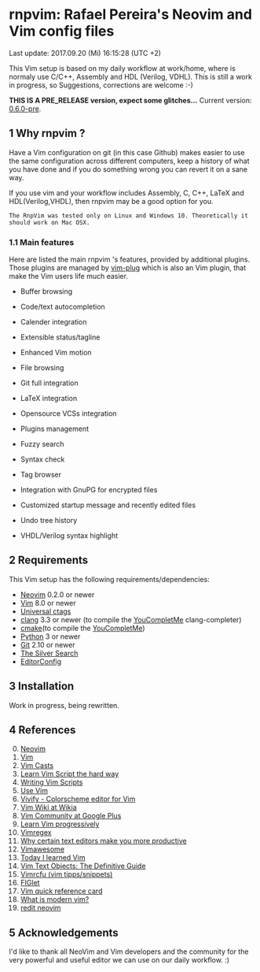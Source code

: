 # rnpvim: Rafael Pereira's Neovim and Vim config files

Last update: 2017.09.20 (Mi) 16:15:28 (UTC +2)

This Vim setup is based on my daily workflow at work/home, where is normaly use
C/C++, Assembly and HDL (Verilog, VDHL). This is still a work in progress, so
Suggestions, corrections are welcome :-)

**THIS IS A PRE_RELEASE version, expect some glitches...**
Current version: [0.6.0-pre](https://github.com/rafaelnp/rnpvim/releases).

## 1 Why rnpvim ?

Have a Vim configuration on git (in this case Github) makes easier to use the same
configuration across different computers, keep a history of what you have done and
if you do something wrong you can revert it on a sane way.

If you use vim and your workflow includes Assembly, C, C++, LaTeX and HDL(Verilog,VHDL),
then rnpvim may be a good option for you.

```
The RnpVim was tested only on Linux and Windows 10. Theoretically it should work on Mac OSX.
```

### 1.1 Main features

Here are listed the main rnpvim 's features, provided by additional plugins. Those
plugins are managed by [vim-plug](https://github.com/junegunn/vim-plug)
which is also an Vim plugin, that make the Vim users life much easier.

* Buffer browsing

* Code/text autocompletion

* Calender integration

* Extensible status/tagline

* Enhanced Vim motion

* File browsing

* Git full integration

* LaTeX integration

* Opensource VCSs integration

* Plugins management

* Fuzzy search

* Syntax check

* Tag browser

* Integration with GnuPG for encrypted files

* Customized startup message and recently edited files

* Undo tree history

* VHDL/Verilog syntax highlight



## 2 Requirements

This Vim setup has the following requirements/dependencies:

* [Neovim](http://www.vim.org) 0.2.0 or newer
* [Vim](http://www.vim.org) 8.0 or newer
* [Universal ctags](https://github.com/universal-ctags/ctags)
* [clang](http://clang.llvm.org/) 3.3 or newer (to compile the [YouCompletMe](https://github.com/Valloric/YouCompleteMe) clang-completer)
* [cmake](http://www.cmake.org/)(to compile the [YouCompletMe](https://github.com/Valloric/YouCompleteMe))
* [Python](http://www.python.org) 3 or newer
* [Git](http://www.git-scm.com/) 2.10 or newer
* [The Silver Search](http://geoff.greer.fm/ag/)
* [EditorConfig](http://editorconfig.org/)


## 3 Installation

Work in progress, being rewritten.


## 4 References

0. [Neovim](http://neovim.io)
1. [Vim](http://www.vim.org)
2. [Vim Casts](http://vimcasts.org/)
3. [Learn Vim Script the hard way](http://learnvimscriptthehardway.stevelosh.com/)
5. [Writing Vim Scripts](http://stevelosh.com/blog/2011/09/writing-vim-plugins/)
5. [Use Vim](http://usevim.com)
6. [Vivify - Colorscheme editor for Vim](http://bytefluent.com/vivify/)
7. [Vim Wiki at Wikia](http://vim.wikia.com/wiki/Vim_Tips_Wiki)
8. [Vim Community at Google Plus](https://plus.google.com/u/0/communities/105049811056605918816)
9. [Learn Vim progressively](http://yannesposito.com/Scratch/en/blog/Learn-Vim-Progressively)
10. [Vimregex](http://vimregex.com/)
11. [Why certain text editors make you more productive](http://www.terminally-incoherent.com/blog/2012/04/04/why-certain-text-editors-make-you-more-productive/)
12. [Vimawesome](http://vimawesome.com/)
13. [Today I learned Vim](http://tilvim.com/)
14. [Vim Text Objects: The Definitive Guide](http://blog.carbonfive.com/2011/10/17/vim-text-objects-the-definitive-guide/)
15. [Vimrcfu (vim tipps/snippets)](http://vimrcfu.com/)
16. [FIGlet](http://www.figlet.org/)
17. [Vim quick reference card](http://tnerual.eriogerg.free.fr/vimqrc.html)
18. [What is modern vim?](https://medium.com/usevim/what-is-modern-vim-2591f6b1ec04)
19. [redit neovim](https://www.reddit.com/r/neovim/)

## 5 Acknowledgements

I'd like to thank all NeoVim and Vim developers and the community for the very powerful
and useful editor we can use on our daily workflow. :)
